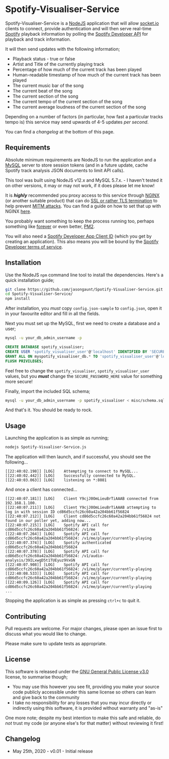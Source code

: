 # Spotify-Visualiser-Service

Spotify-Visualiser-Service is a [NodeJS](https://nodejs.org/) application that will allow [socket.io](https://socket.io/) clients to connect, provide authentication and will then serve real-time [Spotify](https://www.spotify.com/) playback information by polling the [Spotify Developer API](https://developer.spotify.com/) for playback and track information.

It will then send updates with the following information;

* Playback status - true or false
* Artist and Title of the currently playing track
* Percentage of how much of the current track has been played
* Human-readable timestamp of how much of the current track has been played
* The current music bar of the song
* The current beat of the song
* The current section of the song
* The current tempo of the current section of the song
* The current average loudness of the current section of the song

Depending on a number of factors (in particular, how fast a particular tracks tempo is) this service may send upwards of 4-5 updates _per second_.

You can find a *changelog* at the bottom of this page.

## Requirements

Absolute minimum requirements are NodeJS to run the application and a [MySQL]([https://www.mysql.com/](https://www.mysql.com/)) server to store session tokens (and in a future update, cache Spotify track analysis JSON documents to limit API calls).

This tool was built using NodeJS v12.x and MySQL 5.7.x. - I haven't tested it on other versions, it may or may not work, if it does please let me know!

It is ***highly*** recommended you proxy access to this service through [NGINX]([https://www.nginx.com/](https://www.nginx.com/)) (or another suitable product) that can do [SSL or rather TLS termination](https://en.wikipedia.org/wiki/TLS_termination_proxy) to help prevent [MITM attacks](https://en.wikipedia.org/wiki/Man-in-the-middle_attack). You can find a guide on how to set that up with NGINX [here]([https://www.nginx.com/blog/nginx-nodejs-websockets-socketio/](https://www.nginx.com/blog/nginx-nodejs-websockets-socketio/)).

You probably want something to keep the process running too, perhaps something like [forever](https://www.npmjs.com/package/forever) or even better, [PM2](https://pm2.keymetrics.io/).

You will also need a [Spotify Developer App Client ID](https://developer.spotify.com/dashboard/) (which you get by creating an application). This also means you will be bound by the [Spotify Developer terms of service](https://developer.spotify.com/terms/).

## Installation

Use the NodeJS `npm` command line tool to install the dependencies. Here's a quick installation guide;

```bash
git clone https://github.com/jasongaunt/Spotify-Visualiser-Service.git
cd Spotify-Visualiser-Service/
npm install
```

After installation, you _must_ copy `config.json-sample` to `config.json`, open it in your favourite editor and fill in all the fields.

Next you must set up the MySQL, first we need to create a database and a user;

```bash
mysql -u your_db_admin_username -p
```
```sql
CREATE DATABASE spotify_visualiser;
CREATE USER 'spotify_visualiser_user'@'localhost' IDENTIFIED BY 'SECURE_PASSWORD_HERE';
GRANT ALL ON myspotify_visualiser_db.* TO 'spotify_visualiser_user'@'localhost';
FLUSH PRIVILEGES;
```
Feel free to change the `spotify_visualiser`, `spotify_visualiser_user` values, but you ***must*** change the `SECURE_PASSWORD_HERE` value for something more secure!

Finally, import the included SQL schema;

```bash
mysql -u your_db_admin_username -p spotify_visualiser < misc/schema.sql
```
And that's it. You should be ready to rock.

## Usage

Launching the application is as simple as running;

```bash
nodejs Spotify-Visualiser-Service.js
```

The application will then launch, and if successful, you should see the following...
```
[[22:40:02.198]] [LOG]    Attempting to connect to MySQL...
[[22:40:02.442]] [LOG]    Successfully connected to MySQL.
[[22:40:03.063]] [LOG]    listening on *:8081
```

And once a client has connected...
```
[[22:40:07.181]] [LOG]    Client Y9cjJ0OmLieuBrTiAAAB connected from 192.168.1.100.
[[22:40:07.211]] [LOG]    Client Y9cjJ0OmLieuBrTiAAAB attempting to log in with session ID cd86d5ccfc26c60a42a204bb61f56824
[[22:40:07.212]] [LOG]    Client cd86d5ccfc26c60a42a204bb61f56824 not found in our poller yet, adding now...
[[22:40:07.215]] [LOG]    Spotify API call for cd86d5ccfc26c60a42a204bb61f56824: /v1/me
[[22:40:07.264]] [LOG]    Spotify API call for cd86d5ccfc26c60a42a204bb61f56824: /v1/me/player/currently-playing
[[22:40:07.374]] [LOG]    Spotify authenticated cd86d5ccfc26c60a42a204bb61f56824
[[22:40:07.378]] [LOG]    Spotify API call for cd86d5ccfc26c60a42a204bb61f56824: /v1/audio-analysis/39ILxwgD5t1TUEyuz9VxGN
[[22:40:07.908]] [LOG]    Spotify API call for cd86d5ccfc26c60a42a204bb61f56824: /v1/me/player/currently-playing
[[22:40:08.533]] [LOG]    Spotify API call for cd86d5ccfc26c60a42a204bb61f56824: /v1/me/player/currently-playing
[[22:40:09.126]] [LOG]    Spotify API call for cd86d5ccfc26c60a42a204bb61f56824: /v1/me/player/currently-playing
...
```

Stopping the application is as simple as pressing `ctrl+c` to quit it.

## Contributing
Pull requests are welcome. For major changes, please open an issue first to discuss what you would like to change.

Please make sure to update tests as appropriate.

## License
This software is released under the [GNU General Public License v3.0](https://choosealicense.com/licenses/gpl-3.0/) license, to summarise though;

* You may use this however you see fit, providing you make your source code publicly accessible under this same license so others can learn and give back to the community
* I take no responsibility for any losses that you may incur directly or indirectly using this software, it is provided without warranty and "as-is"

One more note; despite my best intention to make this safe and reliable, do *not* trust my code (or anyone else's for that matter) without reviewing it first!

## Changelog

* May 25th, 2020 - v0.01 - Initial release